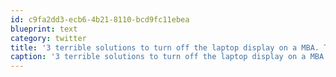 ```yaml
---
id: c9fa2dd3-ecb6-4b21-8110-bcd9fc11ebea
blueprint: text
category: twitter
title: '3 terrible solutions to turn off the laptop display on a MBA. Terminal command? really? ow.ly/lqYTy Anything else?'
caption: '3 terrible solutions to turn off the laptop display on a MBA. Terminal command? really? <a href="http://ow.ly/lqYTy" title="http://ow.ly/lqYTy" class="link link_untco">ow.ly/lqYTy</a> Anything else?'
---
```

